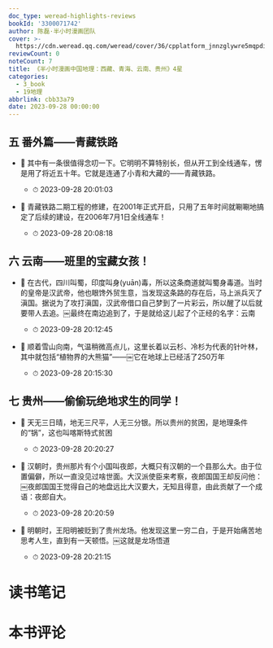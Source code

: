 ```yaml
---
doc_type: weread-highlights-reviews
bookId: '3300071742'
author: 陈磊·半小时漫画团队
cover: >-
  https://cdn.weread.qq.com/weread/cover/36/cpplatform_jnnzglywre5mqpdibm7maw/t7_cpplatform_jnnzglywre5mqpdibm7maw1695365503.jpg
reviewCount: 0
noteCount: 7
title: 《半小时漫画中国地理：西藏、青海、云南、贵州》4星
categories:
  - 3_book
  - 19地理
abbrlink: cbb33a79
date: 2023-09-28 00:00:00
---
```



## 五 番外篇——青藏铁路


- 📌 其中有一条很值得念叨一下。它明明不算特别长，但从开工到全线通车，愣是用了将近五十年。它就是连通了小青和大藏的——青藏铁路。 
    - ⏱ 2023-09-28 20:01:03 

- 📌 青藏铁路二期工程的修建，在2001年正式开启，只用了五年时间就唰唰地搞定了后续的建设，在2006年7月1日全线通车！ 
    - ⏱ 2023-09-28 20:08:18 
## 六 云南——班里的宝藏女孩！


- 📌 在古代，四川叫蜀，印度叫身(yuān)毒，所以这条商道就叫蜀身毒道。当时的皇帝是汉武帝，他也眼馋外贸生意，当发现这条路的存在后，马上派兵灭了滇国。据说为了攻打滇国，汉武帝借口自己梦到了一片彩云，所以醒了以后就要带人去追。￼最终在南边追到了，于是就给这儿起了个正经的名字：云南 
    - ⏱ 2023-09-28 20:12:45 

- 📌 顺着雪山向南，气温稍微高点儿，这里长着以云杉、冷杉为代表的针叶林，其中就包括“植物界的大熊猫”——￼它在地球上已经活了250万年 
    - ⏱ 2023-09-28 20:15:30 
## 七 贵州——偷偷玩绝地求生的同学！


- 📌 天无三日晴，地无三尺平，人无三分银。所以贵州的贫困，是地理条件的“锅”，这也叫喀斯特式贫困 
    - ⏱ 2023-09-28 20:20:27 

- 📌 汉朝时，贵州那片有个小国叫夜郎，大概只有汉朝的一个县那么大。由于位置偏僻，所以一直没见过啥世面。大汉派使臣来考察，夜郎国国王却反问他：￼夜郎国国王觉得自己的地盘远比大汉要大，无知且得意，由此贡献了一个成语：夜郎自大。 
    - ⏱ 2023-09-28 20:20:59 

- 📌 明朝时，王阳明被贬到了贵州龙场。他发现这里一穷二白，于是开始痛苦地思考人生，直到有一天顿悟。￼这就是龙场悟道 
    - ⏱ 2023-09-28 20:21:15 

# 读书笔记


# 本书评论
